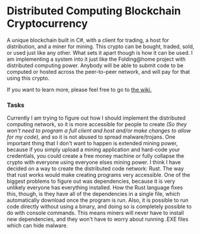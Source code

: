 # Distributed Computing Blockchain Cryptocurrency
A unique blockchain built in C#, with a client for trading, a host for distribution, and a miner for mining. This crypto can be bought, traded, sold, or used just like any other. What sets it apart though is how it can be used. I am implementing a system into it just like the Folding@home project with distributed computing power. Anybody will be able to submit code to be computed or hosted across the peer-to-peer network, and will pay for that using this crypto.

If you want to learn more, please feel free to go to [the wiki.](https://github.com/sam-astro/DC-Blockchain-Cryptocurrency/wiki)

### Tasks
Currently I am trying to figure out how I should implement the distributed computing network, so it is more accessible for people to create <i>(So they won't need to program a full client and host and/or make changes to allow for my code)</i>, and so it is not abused to spread malware/trojans. One important thing that I don't want to happen is extended mining power, because if you simply upload a mining application and hard-code your credentials, you could create a free money machine or fully collapse the crypto with everyone using everyone elses mining power.
I think I have decided on a way to create the distributed code network: Rust. The way that rust works would make creating programs very accessible. One of the biggest problems to figure out was dependencies, because it is very unlikely everyone has everything installed. How the Rust language fixes this, though, is they have all of the dependencies in a single file, which automatically download once the program is run. Also, it is possible to run code directly without using a binary, and doing so is completely possible to do with console commands. This means miners will never have to install new dependencies, and they won't have to worry about running .EXE files which can hide malware.
